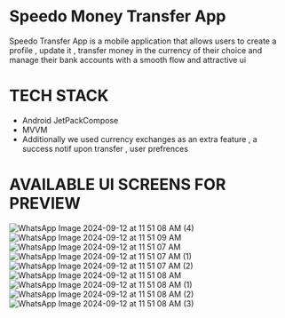 # Speedo Money Transfer App #

Speedo Transfer App is a mobile application that allows users to create a profile , update it , transfer money in the currency of their choice and manage their bank accounts with a smooth flow and attractive ui

# TECH STACK #

- Android JetPackCompose
- MVVM
- Additionally we used currency exchanges as an extra feature , a success notif upon transfer , user prefrences




# AVAILABLE UI SCREENS FOR PREVIEW #

![WhatsApp Image 2024-09-12 at 11 51 08 AM (4)](https://github.com/user-attachments/assets/df1bb6ca-f7a7-4c4c-82ee-82ca65719207)
![WhatsApp Image 2024-09-12 at 11 51 09 AM](https://github.com/user-attachments/assets/4c42a241-ab00-4baf-b236-06941a8e5cd9)
![WhatsApp Image 2024-09-12 at 11 51 07 AM](https://github.com/user-attachments/assets/94bf5072-b198-4e84-a977-f4ddf1cf4b7d)
![WhatsApp Image 2024-09-12 at 11 51 07 AM (1)](https://github.com/user-attachments/assets/c2f2e277-17a6-43d9-b072-f1e30fbd9535)
![WhatsApp Image 2024-09-12 at 11 51 07 AM (2)](https://github.com/user-attachments/assets/135a3099-dce4-47bd-90dd-3b84688c0936)
![WhatsApp Image 2024-09-12 at 11 51 08 AM](https://github.com/user-attachments/assets/a3a0a0e2-0f59-4504-85d0-07cd086efc64)
![WhatsApp Image 2024-09-12 at 11 51 08 AM (1)](https://github.com/user-attachments/assets/e2b0ec8e-132f-4801-b051-f29b943bd616)
![WhatsApp Image 2024-09-12 at 11 51 08 AM (2)](https://github.com/user-attachments/assets/bdcb5f11-b382-41c3-a081-8238dbc2e9bb)
![WhatsApp Image 2024-09-12 at 11 51 08 AM (3)](https://github.com/user-attachments/assets/80805969-60fc-4ec7-8cf3-9e940ed1f811)
